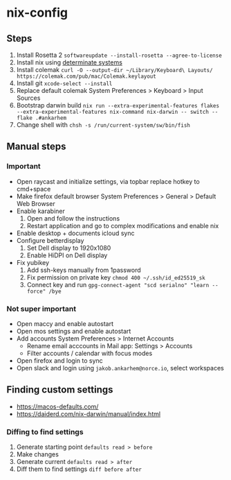 # nix-config

## Steps

1. Install Rosetta 2 `softwareupdate --install-rosetta --agree-to-license`
2. Install nix using [determinate systems](https://github.com/DeterminateSystems/nix-installer)
3. Install colemak `curl -O --output-dir ~/Library/Keyboard\ Layouts/ https://colemak.com/pub/mac/Colemak.keylayout`
4. Install git `xcode-select --install`
5. Replace default colemak System Preferences > Keyboard > Input Sources
6. Bootstrap darwin build `nix run --extra-experimental-features flakes --extra-experimental-features nix-command nix-darwin -- switch --flake .#ankarhem`
7. Change shell with `chsh -s /run/current-system/sw/bin/fish`

## Manual steps

### Important
* Open raycast and initialize settings, via topbar replace hotkey to cmd+space
* Make firefox default browser System Preferences > General > Default Web Browser
* Enable karabiner
    1. Open and follow the instructions
    2. Restart application and go to complex modifications and enable nix
* Enable desktop + documents icloud sync
* Configure betterdisplay
    1. Set Dell display to 1920x1080
    2. Enable HiDPI on Dell display
* Fix yubikey
    1. Add ssh-keys manually from 1password
    2. Fix permission on private key `chmod 400 ~/.ssh/id_ed25519_sk`
    3. Connect key and run `gpg-connect-agent "scd serialno" "learn --force" /bye`

### Not super important

* Open maccy and enable autostart
* Open mos settings and enable autostart
* Add accounts System Preferences > Internet Accounts
    - Rename email acccounts in Mail app: Settings > Accounts
    - Filter accounts / calendar with focus modes
* Open firefox and login to sync
* Open slack and login using `jakob.ankarhem@norce.io`, select workspaces

## Finding custom settings

- https://macos-defaults.com/
- https://daiderd.com/nix-darwin/manual/index.html

### Diffing to find settings

1. Generate starting point `defaults read > before`
2. Make changes
3. Generate current `defaults read > after`
4. Diff them to find settings `diff before after`
